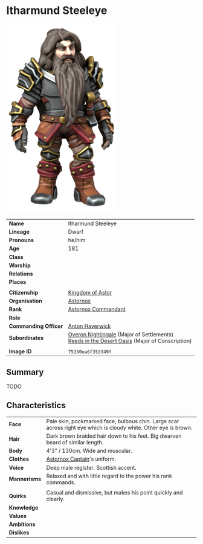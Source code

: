 # Itharmund Steeleye

<img src="https://raw.githubusercontent.com/jesskelsall/astarus-images/main/people/portraits/75330ea6f353349f.png" height="500" />

|||
| --- | --- |
| **Name** | Itharmund Steeleye | character.3
| **Lineage** | Dwarf |
| **Pronouns** | he/him |
| **Age** | 181 |
| **Class** | |
| **Worship** | |
| **Relations** | |
| **Places** | |
|||
| **Citizenship** | [Kingdom of Astor](../civilisations/kingdom-of-astor/kingdom-of-astor.md) |
| **Organisation** | [Astornox](../organisations/astornox/astornox.md) |
| **Rank** | [Astornox Commandant](../organisations/astornox/ranks/astornox-commandant.md) |
| **Role** | |
| **Commanding Officer** | [Anton Haverwick](anton-haverwick.md) |
| **Subordinates** | [Overon Nightingale](overon-nightingale.md) (Major of Settlements)<br>[Reeds in the Desert Oasis](reeds-in-the-desert-oasis.md) (Major of Conscription) |
|||
| **Image ID** | `75330ea6f353349f` |

## Summary

TODO

## Characteristics

| | |
| --- | --- |
| **Face** | Pale skin, pockmarked face, bulbous chin. Large scar across right eye which is cloudy white. Other eye is brown. | characteristics.2
| **Hair** | Dark brown braided hair down to his feet. Big dwarven beard of similar length. |
| **Body** | 4'3" / 130cm. Wide and muscular. |
| **Clothes** | [Astornox Captain](../organisations/astornox/ranks/astornox-captain.md)'s uniform. |
| **Voice** | Deep male register. Scottish accent. |
| **Mannerisms** | Relaxed and with little regard to the power his rank commands. |
| | |
| **Quirks** | Casual and dismissive, but makes his point quickly and clearly. |
| **Knowledge** | |
| **Values** | |
| **Ambitions** | |
| **Dislikes** | |

